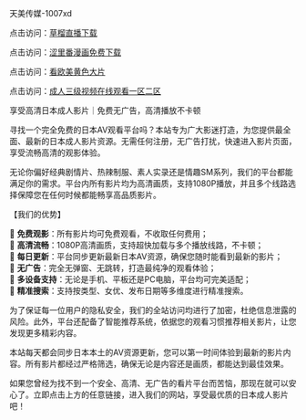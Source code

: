 天美传媒-1007xd

点击访问：<a href="https://heiliaozj3tjd.pages.dev/">草榴直播下载</a>

点击访问：<a href="https://heiliaoga6s9v.pages.dev/">涩里番漫画免费下载</a>

点击访问：<a href="https://heiliaowzu4ur.pages.dev/">看欧美黄色大片</a>

点击访问：<a href="https://heiliaoll4qsx.pages.dev/">成人三级视频在线观看一区二区</a>

享受高清日本成人影片｜免费无广告，高清播放不卡顿

寻找一个完全免费的日本AV观看平台吗？本站专为广大影迷打造，为您提供最全面、最新的日本成人影片资源。无需任何注册，无广告打扰，快速进入影片页面，享受流畅高清的观影体验。

无论你偏好经典剧情片、热辣制服、素人实录还是情趣SM系列，我们的平台都能满足你的需求。平台内所有影片均为高清画质，支持1080P播放，并且多个线路选择保障您在任何时候都能畅享高品质影片。

【我们的优势】

🌟 **免费观影**：所有影片均可免费观看，不收取任何费用；  
🌟 **高清流畅**：1080P高清画质，支持超快加载与多个播放线路，不卡顿；  
🌟 **每日更新**：平台同步更新最新日本AV资源，确保您随时能看到最新的影片；  
🌟 **无广告**：完全无弹窗、无跳转，打造最纯净的观看体验；  
🌟 **多设备支持**：无论是手机、平板还是PC电脑，平台均可完美适配；  
🌟 **精准搜索**：支持按类型、女优、发布日期等多维度进行精准搜索。

为了保证每一位用户的隐私安全，我们的全站访问均进行了加密，杜绝信息泄露的风险。此外，平台还配备了智能推荐系统，依据您的观看习惯推荐相关影片，让您发现更多精彩内容。

本站每天都会同步日本本土的AV资源更新，您可以第一时间体验到最新的影片内容。所有影片都经过严格筛选，确保无论是内容还是画质，都能达到最佳效果。

如果您曾经为找不到一个安全、高清、无广告的看片平台而苦恼，那现在就可以安心了。立即点击上方的任意链接，进入我们的网站，享受最优质的日本成人影片吧！

<span style="display:none;">[Canonical link](https://github.com/xa0921/riben78909 )</span>
